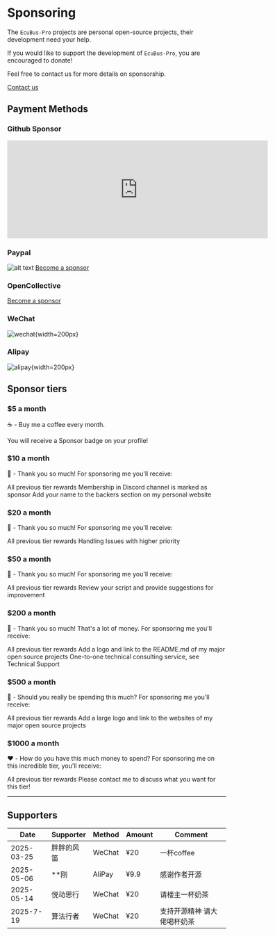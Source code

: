 # Sponsoring

The `EcuBus-Pro` projects are personal open-source projects, their development need your help.

If you would like to support the development of `EcuBus-Pro`, you are encouraged to donate!

Feel free to contact us for more details on sponsorship.

[Contact us](./contact.md)

## Payment Methods

### Github Sponsor

<iframe src="https://github.com/sponsors/frankie-zeng/card" title="Sponsor frankie-zeng" height="225" width="600" style="border: 0;"></iframe>

### Paypal

![alt text](../../media/about/paypal.png)
[Become a sponsor](https://paypal.me/zengfrankie)

### OpenCollective

[Become a sponsor](https://opencollective.com/ecubus)

### WeChat

![wechat](../../media/about/wechat.jpg){width=200px}

### Alipay

![alipay](../../media/about/alipay.jpg){width=200px}

## Sponsor tiers

### $5 a month

☕️ - Buy me a coffee every month.

You will receive a Sponsor badge on your profile!

### $10 a month

🙏 - Thank you so much! For sponsoring me you'll receive:

All previous tier rewards
Membership in Discord channel is marked as sponsor
Add your name to the backers section on my personal website

### $20 a month

🍨 - Thank you so much! For sponsoring me you'll receive:

All previous tier rewards
Handling Issues with higher priority

### $50 a month

🐹 - Thank you so much! For sponsoring me you'll receive:

All previous tier rewards
Review your script and provide suggestions for improvement

### $200 a month

🐴 - Thank you so much! That's a lot of money. For sponsoring me you'll receive:

All previous tier rewards
Add a logo and link to the README.md of my major open source projects
One-to-one technical consulting service, see Technical Support

### $500 a month

🐬 - Should you really be spending this much? For sponsoring me you'll receive:

All previous tier rewards
Add a large logo and link to the websites of my major open source projects

### $1000 a month

❤️ - How do you have this much money to spend? For sponsoring me on this incredible tier, you'll receive:

All previous tier rewards
Please contact me to discuss what you want for this tier!

---

## Supporters

| Date | Supporter | Method | Amount | Comment |
| --- | --- | --- | --- | --- |
| 2025-03-25 | 胖胖的风笛 | WeChat | ¥20 | 一杯coffee |
| 2025-05-06 | **刚 | AliPay | ¥9.9 | 感谢作者开源 |
| 2025-05-14 | 悦动思行 | WeChat | ¥20 | 请楼主一杯奶茶 |
| 2025-7-19 | 算法行者 | WeChat | ¥20 | 支持开源精神 请大佬喝杯奶茶 |

